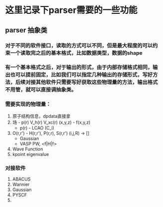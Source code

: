 # 这里记录下parser需要的一些功能

## parser 抽象类
### 对于不同的软件接口，读取的方式可以不同，但是最大程度的可以约束一个读取完之后的基本格式，比如数据类型，数据的shape
### 有一个基本格式之后，对于输出的形式，由于内部存储格式相同，输出也可以提前固定，比如我们可以指定几种输出的存储形式，写好方法，后续对接其他软件只需要写好获取这些物理量的方法，输出格式不用管，就可以直接调抽象类。
### 需要实现的物理量：
1. 原子结构信息，dpdata直接拿
2. 场 - p(r) V_h(r) V_xc(r) (x,y,z) - f(x,y,z)
    - p(r) - LCAO (C_i)
3. O(r,r') - H(r,r'), P(r,r), S(r,r') (i,j,R) -> []
    - Gaussian
    - VASP PW, <f|H|f>
4. Wave Function
5. kpoint eigenvalue

### 对接软件
1. ABACUS
2. Wannier
3. Gaussian
4. PYSCF
5. 